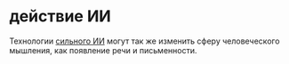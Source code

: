 # действие ИИ
Технологии [сильного ИИ](%D1%81%D0%B8%D0%BB%D1%8C%D0%BD%D1%8B%D0%B9%20%D0%98%D0%98) могут так же изменить сферу человеческого мышления, как появление речи и письменности.